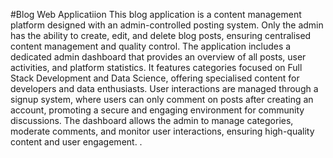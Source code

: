 #Blog Web Applicatiion
This blog application is a content management platform designed with an admin-controlled posting system. Only the admin has the ability to create, edit, and delete blog posts, ensuring centralised content management and quality control. The application includes a dedicated admin dashboard that provides an overview of all posts, user activities, and platform statistics. It features categories focused on Full Stack Development and Data Science, offering specialised content for developers and data enthusiasts. User interactions are managed through a signup system, where users can only comment on posts after creating an account, promoting a secure and engaging environment for community discussions. The dashboard allows the admin to manage categories, moderate comments, and monitor user interactions, ensuring high-quality content and user engagement.
.
